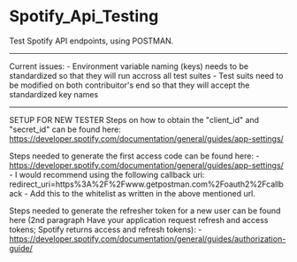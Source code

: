 # Spotify_Api_Testing
Test Spotify API endpoints, using POSTMAN.

------------------------------

Current issues:
	- Environment variable naming (keys) needs to be standardized so that they will run accross all test suites
	- Test suits need to be modified on both contribuitor's end so that they will accept the standardized key names

------------------------------

SETUP FOR NEW TESTER
Steps on how to obtain the "client_id" and "secret_id" can be found here: https://developer.spotify.com/documentation/general/guides/app-settings/

Steps needed to generate the first access code can be found here:
	- https://developer.spotify.com/documentation/general/guides/app-settings/
	- I would recommend using the following callback uri: redirect_uri=https%3A%2F%2Fwww.getpostman.com%2Foauth2%2Fcallback
		- Add this to the whitelist as written in the above mentioned url.

Steps needed to generate the refresher token for a new user can be found here (2nd paragraph Have your application request refresh and access tokens; Spotify returns access and refresh tokens):
	- https://developer.spotify.com/documentation/general/guides/authorization-guide/
	
	